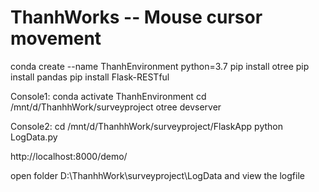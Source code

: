 # ThanhWorks -- Mouse cursor movement

conda create --name ThanhEnvironment python=3.7
pip install otree
pip install pandas
pip install Flask-RESTful

Console1:
conda activate ThanhEnvironment
cd /mnt/d/ThanhhWork/surveyproject
otree devserver

Console2:
cd /mnt/d/ThanhhWork/surveyproject/FlaskApp
python LogData.py

http://localhost:8000/demo/

open folder D:\ThanhhWork\surveyproject\LogData and view the logfile

